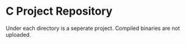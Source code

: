 # C Project Repository
Under each directory is a seperate project. Compiled binaries are not uploaded.